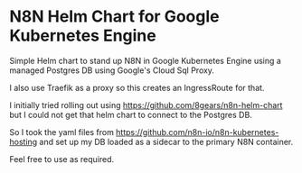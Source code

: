 # N8N Helm Chart for Google Kubernetes Engine
Simple Helm chart to stand up N8N in Google Kubernetes Engine using a managed Postgres DB using
Google's Cloud Sql Proxy.

I also use Traefik as a proxy so this creates an IngressRoute for that. 

I initially tried rolling out using https://github.com/8gears/n8n-helm-chart but I could not 
get that helm chart to connect to the Postgres DB.

So I took the yaml files from https://github.com/n8n-io/n8n-kubernetes-hosting and set up my
DB loaded as a sidecar to the primary N8N container. 


Feel free to use as required.